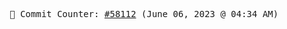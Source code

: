 <p align="center">
    <samp>
        📮 Commit Counter: <a href="https://github.com/Javascript-void0/Javascript-void0/commits/main">#58112</a> (June 06, 2023 @ 04:34 AM)
    </samp>
</p>